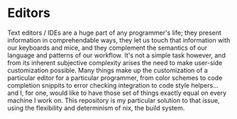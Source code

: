 # Editors

Text editors / IDEs are a huge part of any programmer's life; they present information in comprehendable ways, they let us touch that information with our keyboards and mice, and they complement the semantics of our language and patterns of our workflow. It's not a simple task however, and from its inherent subjective complexity arises the need to make user-side customization possible. Many things make up the customization of a particular editor for a particular programmer, from color schemes to code completion snippits to error checking integration to code style helpers... and I, for one, would like to have those set of things exactly equal on every machine I work on. This repository is my particular solution to that issue, using the flexibility and determinism of nix, the build system.
